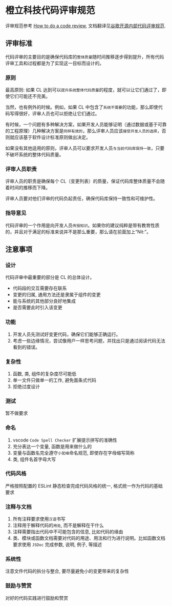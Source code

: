 # 橙立科技代码评审规范

评审规范参考 [How to do a code review](https://google.github.io/eng-practices/review/reviewer/), 文档翻译见[谷歌开源内部代码评审规范](https://www.infoq.cn/article/QJi1Kqm4pH3UNAqNzl3l).

## 评审标准

代码评审的主要目的是确保代码库的`整体质量`随时间推移逐步得到提升，所有代码评审工具和过程都是为了实现这一目标而设计的。

### 原则

最高原则: 如果 CL 达到可以`提升系统整体代码质量`的程度，就可以让它们通过了，即使它们可能还不完美。

当然，也有例外的时候。例如，如果 CL 中包含了`系统不需要`的功能，那么即使代码写得很好，评审人员也可以拒绝让它们通过。

有时候，一个问题有多种解决方案，如果开发人员能够证明（通过数据或基于可靠的工程原理）几种解决方案是`同样有效的`，那么评审人员应该`接受开发人员的选择`，否则就应该基于软件设计标准原则做出决定。

如果没有其他适用的原则，评审人员可以要求开发人员`与当前代码库保持一致`，只要不破坏系统的整体代码质量。

### 评审人员职责

评审人员的职责是确保每个 CL（变更列表）的质量，保证代码库整体质量不会随着时间的推移而下降。

评审人员要对他们评审的代码负起责任，确保代码库保持一致性和可维护性。

### 指导意见

代码评审的一个作用是向开发人员`传授知识`。如果你的建议纯粹是带有教育性质的，并且对于满足的标准来说并不是那么重要，那么请在前面加上“Nit:”。

## 注意事项

### 设计

代码评审中最重要的部分是 CL 的总体设计。

- 代码段的交互需要存在联系
- 变更的归属, 通用方法还是隶属于组件的变更
- 能与系统的其他部分良好地集成
- 是否需要此时引入该变更

### 功能

1. 开发人员先测试好变更代码，确保它们能够正确运行。
2. 考虑一些边缘情况，尝试像用户一样思考问题，并找出只是通过阅读代码无法看到的错误。

### 复杂性

1. 函数, 类, 组件的复杂度尽可能低
2. 单一文件只做单一的工作, 避免面条式代码
3. 拒绝过度设计

### 测试

暂不做要求

### 命名

1. vscode `Code Spell Checker` 扩展提示拼写的准确性
2. 充分表达一个变量, 函数是用来做什么的
3. 变量与函数名完全遵守`小驼峰`命名规范, 即使存在字母缩写简称
4. 类, 组件名首字母大写

### 代码风格

严格按照配置的 ESLint 静态检查完成代码风格的统一, 格式统一作为代码的基础要求

### 注释与文档

1. 所有注释要求使用`汉语`书写
2. 注释用于解释代码的`用处`, 而不是解释在干什么
3. 注释需要指出代码中不可能包含的信息, 比如代码的缘由
4. 类、模块或函数文档需要对代码的用途、用法和行为进行说明。比如函数文档要求使用 `JSDoc` 完成参数, 说明, 例子, 等描述

### 系统性

注意文件代码的拆分与整合, 要尽量避免小的变更带来的复杂性

### 鼓励与赞赏

对好的代码实践进行鼓励和赞赏
